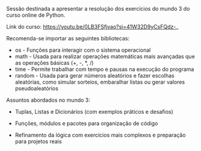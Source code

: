 Sessão destinada a apresentar a resolução dos exercícios do mundo 3 do curso online de Python.

Link do curso: https://youtu.be/0LB3FSfjvao?si=41W32D9yCsFQdz-_

Recomenda-se importar as seguintes bibliotecas:

- os - Funções para interagir com o sistema operacional
- math - Usada para realizar operações matemáticas mais avançadas que as operações básicas (+, -, *, /)
- time - Permite trabalhar com tempo e pausas na execução do programa
- random - Usada para gerar números aleatórios e fazer escolhas aleatórias, como simular sorteios, embaralhar listas ou gerar valores pseudoaleatórios

Assuntos abordados no mundo 3:

- Tuplas, Listas e Dicionários (com exemplos práticos e desafios)

- Funções, módulos e pacotes para organização de código

- Refinamento da lógica com exercícios mais complexos e preparação para projetos reais 
